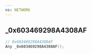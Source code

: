 ```yaml
---
ns: NETWORK
---
```

## _0x603469298A4308AF

```c
// 0x603469298A4308AF
Any _0x603469298A4308AF();
```

